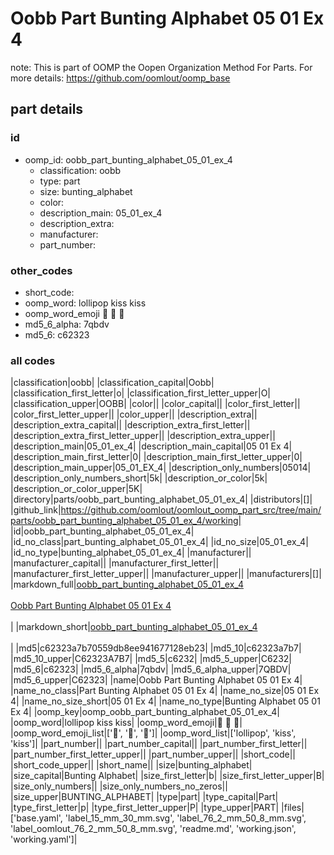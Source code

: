 # Oobb Part Bunting Alphabet 05 01 Ex 4  

note: This is part of OOMP the Oopen Organization Method For Parts. For more details: https://github.com/oomlout/oomp_base

##  part details





### id
* oomp_id: oobb_part_bunting_alphabet_05_01_ex_4
  * classification: oobb
  * type: part
  * size: bunting_alphabet
  * color: 
  * description_main: 05_01_ex_4
  * description_extra: 
  * manufacturer: 
  * part_number: 

### other_codes
* short_code: 
* oomp_word: lollipop kiss kiss
* oomp_word_emoji :lollipop: :kiss: :kiss:
* md5_6_alpha: 7qbdv
* md5_6: c62323

### all codes 
|classification|oobb|
|classification_capital|Oobb|
|classification_first_letter|o|
|classification_first_letter_upper|O|
|classification_upper|OOBB|
|color||
|color_capital||
|color_first_letter||
|color_first_letter_upper||
|color_upper||
|description_extra||
|description_extra_capital||
|description_extra_first_letter||
|description_extra_first_letter_upper||
|description_extra_upper||
|description_main|05_01_ex_4|
|description_main_capital|05 01 Ex 4|
|description_main_first_letter|0|
|description_main_first_letter_upper|0|
|description_main_upper|05_01_EX_4|
|description_only_numbers|05014|
|description_only_numbers_short|5k|
|description_or_color|5k|
|description_or_color_upper|5K|
|directory|parts/oobb_part_bunting_alphabet_05_01_ex_4|
|distributors|[]|
|github_link|https://github.com/oomlout/oomlout_oomp_part_src/tree/main/parts/oobb_part_bunting_alphabet_05_01_ex_4/working|
|id|oobb_part_bunting_alphabet_05_01_ex_4|
|id_no_class|part_bunting_alphabet_05_01_ex_4|
|id_no_size|05_01_ex_4|
|id_no_type|bunting_alphabet_05_01_ex_4|
|manufacturer||
|manufacturer_capital||
|manufacturer_first_letter||
|manufacturer_first_letter_upper||
|manufacturer_upper||
|manufacturers|[]|
|markdown_full|[oobb_part_bunting_alphabet_05_01_ex_4](https://github.com/oomlout/oomlout_oomp_part_src/tree/main/parts/oobb_part_bunting_alphabet_05_01_ex_4/working)<br>[](https://github.com/oomlout/oomlout_oomp_part_src/tree/main/parts/oobb_part_bunting_alphabet_05_01_ex_4/working)<br>[Oobb Part Bunting Alphabet 05 01 Ex 4](https://github.com/oomlout/oomlout_oomp_part_src/tree/main/parts/oobb_part_bunting_alphabet_05_01_ex_4/working)<br><br>|
|markdown_short|[oobb_part_bunting_alphabet_05_01_ex_4](https://github.com/oomlout/oomlout_oomp_part_src/tree/main/parts/oobb_part_bunting_alphabet_05_01_ex_4/working)<br><br>|
|md5|c62323a7b70559db8ee941677128eb23|
|md5_10|c62323a7b7|
|md5_10_upper|C62323A7B7|
|md5_5|c6232|
|md5_5_upper|C6232|
|md5_6|c62323|
|md5_6_alpha|7qbdv|
|md5_6_alpha_upper|7QBDV|
|md5_6_upper|C62323|
|name|Oobb Part Bunting Alphabet 05 01 Ex 4|
|name_no_class|Part Bunting Alphabet 05 01 Ex 4|
|name_no_size|05 01 Ex 4|
|name_no_size_short|05 01 Ex 4|
|name_no_type|Bunting Alphabet 05 01 Ex 4|
|oomp_key|oomp_oobb_part_bunting_alphabet_05_01_ex_4|
|oomp_word|lollipop kiss kiss|
|oomp_word_emoji|:lollipop: :kiss: :kiss:|
|oomp_word_emoji_list|[':lollipop:', ':kiss:', ':kiss:']|
|oomp_word_list|['lollipop', 'kiss', 'kiss']|
|part_number||
|part_number_capital||
|part_number_first_letter||
|part_number_first_letter_upper||
|part_number_upper||
|short_code||
|short_code_upper||
|short_name||
|size|bunting_alphabet|
|size_capital|Bunting Alphabet|
|size_first_letter|b|
|size_first_letter_upper|B|
|size_only_numbers||
|size_only_numbers_no_zeros||
|size_upper|BUNTING_ALPHABET|
|type|part|
|type_capital|Part|
|type_first_letter|p|
|type_first_letter_upper|P|
|type_upper|PART|
|files|['base.yaml', 'label_15_mm_30_mm.svg', 'label_76_2_mm_50_8_mm.svg', 'label_oomlout_76_2_mm_50_8_mm.svg', 'readme.md', 'working.json', 'working.yaml']|
